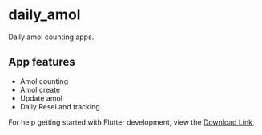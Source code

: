 # daily_amol

Daily amol counting apps.

## App features

- Amol counting
- Amol create
- Update amol
- Daily Resel and  tracking

For help getting started with Flutter development, view the
[Download Link](https://drive.google.com/file/d/1USuymH6biG7sVyW7uHAQ-xO0PjT96rI_/view?usp=drive_link),